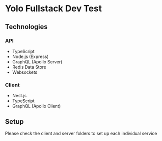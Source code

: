 # Yolo Fullstack Dev Test

## Technologies

### API

- TypeScript
- Node.js (Express)
- GraphQL (Apollo Server)
- Redis Data Store
- Websockets

### Client

- Nest.js
- TypeScript
- GraphQL (Apollo Client)

## Setup

Please check the client and server folders to set up each individual service
